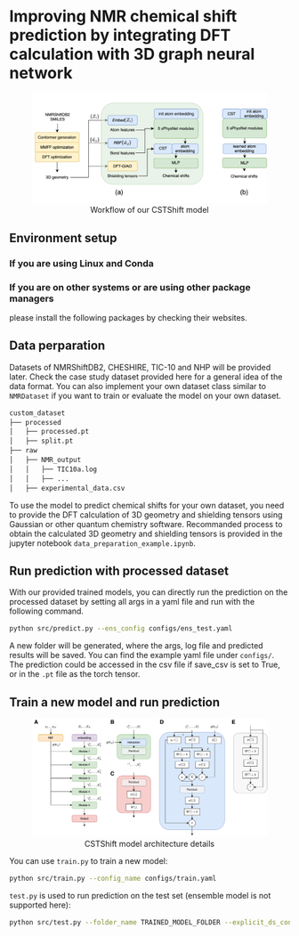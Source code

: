 # Improving NMR chemical shift prediction by integrating DFT calculation with 3D graph neural network 

<figure>
  <img
  src="fig/fig2.svg">
  <figcaption>Workflow of our CSTShift model</figcaption>
  <style>
    figure {
      text-align: center;
    }
    figcaption {
      text-align: center;
    }
  </style>
</figure>

## Environment setup
### If you are using Linux and Conda

### If you are on other systems or are using other package managers
please install the following packages by checking their websites.

## Data perparation
Datasets of NMRShiftDB2, CHESHIRE, TIC-10 and NHP will be provided later. Check the case study dataset provided here for a general idea of the data format. You can also implement your own dataset class similar to `NMRDataset` if you want to train or evaluate the model on your own dataset.

```bash
custom_dataset
├── processed
│   ├── processed.pt
│   ├── split.pt
├── raw
│   ├── NMR_output
│   │   ├── TIC10a.log
│   │   ├── ...
│   ├── experimental_data.csv
```

To use the model to predict chemical shifts for your own dataset, you need to provide the DFT calculation of 3D geometry and shielding tensors using Gaussian or other quantum chemistry software. Recommanded process to obtain the calculated 3D geometry and shielding tensors is provided in the jupyter notebook `data_preparation_example.ipynb`.


## Run prediction with processed dataset

With our provided trained models, you can directly run the prediction on the processed dataset by setting all args in a yaml file and run with the following command.

```bash
python src/predict.py --ens_config configs/ens_test.yaml
```

A new folder will be generated, where the args, log file and predicted results will be saved. You can find the example yaml file under `configs/`. The prediction could be accessed in the csv file if save_csv is set to True, or in the `.pt` file as the torch tensor.

## Train a new model and run prediction

<figure>
  <img
  src="fig/SI_fig_model.drawio.svg">
  <figcaption>CSTShift model architecture details</figcaption>
  <style>
    figure {
      text-align: center;
    }
    figcaption {
      text-align: center;
    }
  </style>
</figure>

You can use `train.py` to train a new model: 
  
  ```bash
  python src/train.py --config_name configs/train.yaml
  ```

`test.py` is used to run prediction on the test set (ensemble model is not supported here):

  ```bash
  python src/test.py --folder_name TRAINED_MODEL_FOLDER --explicit_ds_config configs/test_case_study.yaml --ignore_val
  ```